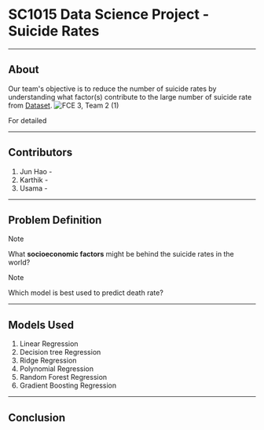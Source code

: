 # SC1015 Data Science Project - **Suicide Rates**
----------------
## About
Our team's objective is to reduce the number of suicide rates by understanding what factor(s) contribute to the large number of suicide rate from [Dataset]( https://www.kaggle.com/datasets/ronaldonyango/global-suicide-rates-1990-to-2022).
![FCE 3, Team 2 (1)](https://github.com/UsamaBafana/SC1015/assets/63994902/8ca7f055-36c0-4021-9da0-91032c290ed6)

For detailed 

-----
## Contributors 
1. Jun Hao -
2. Karthik -
3. Usama -

-----
## Problem Definition
> [!NOTE]
>  What **socioeconomic factors** might be behind the suicide rates in the world?


> [!NOTE]
> Which model is best used to predict death rate?
----
## Models Used
1. Linear Regression
2. Decision tree Regression
3. Ridge Regression
4. Polynomial Regression
5. Random Forest Regression
6. Gradient Boosting Regression
-----
## Conclusion

